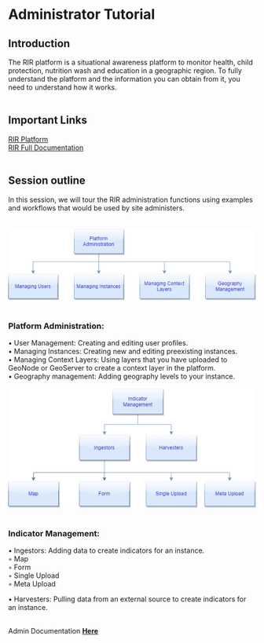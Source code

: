 # Administrator Tutorial

## Introduction 
The RIR platform is a situational awareness platform to monitor health, child protection, nutrition wash and education in a geographic region. To fully understand the platform and the information you can obtain from it, you need to understand how it works. <br> <br>

## Important Links
[RIR Platform](https://staging.rir.kartoza.com/ "RIR Platform") <br>
[RIR Full Documentation](https://kartoza.github.io/rir-dashboard/pages/introduction.html "RIR Full Documentation")  <br> <br>

## Session outline
In this session, we will tour the RIR administration functions using examples and workflows that would be used by site administers. <br> <br>
<br>![Admin Guide](../../img/adminp1.drawio.png "Admin Guide")<br><br>
### Platform Administration: <br>
•         User Management: Creating and editing user profiles. <br>
•         Managing Instances: Creating new and editing preexisting instances.<br> 
•        Managing Context Layers: Using layers that you have uploaded to GeoNode or GeoServer to create a context layer in the platform. <br>
•         Geography management: Adding geography levels to your instance.<br>
<br>![Admin Guide](../../img/adminp2.drawio.png "Admin Guide")<br><br>
 
### Indicator Management: <br>
 •         Ingestors: Adding data to create indicators for an instance. <br>
◦  Map <br>
◦   Form <br>
◦  Single Upload <br>
◦   Meta Upload <br>
 
•         Harvesters: Pulling data from an external source to create indicators for an instance. <br><br>

Admin Documentation [**Here**](https://kartoza.github.io/rir-dashboard/pages/administration/index.html "**Here**") <br>

